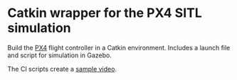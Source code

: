 Catkin wrapper for the PX4 SITL simulation
==========================================

Build the [PX4](https://px4.io) flight controller in a Catkin environment.
Includes a launch file and script for simulation in Gazebo.

The CI scripts create a [sample video](https://28-174746010-gh.circle-artifacts.com/0/tmp/recordings/video.mkv).
